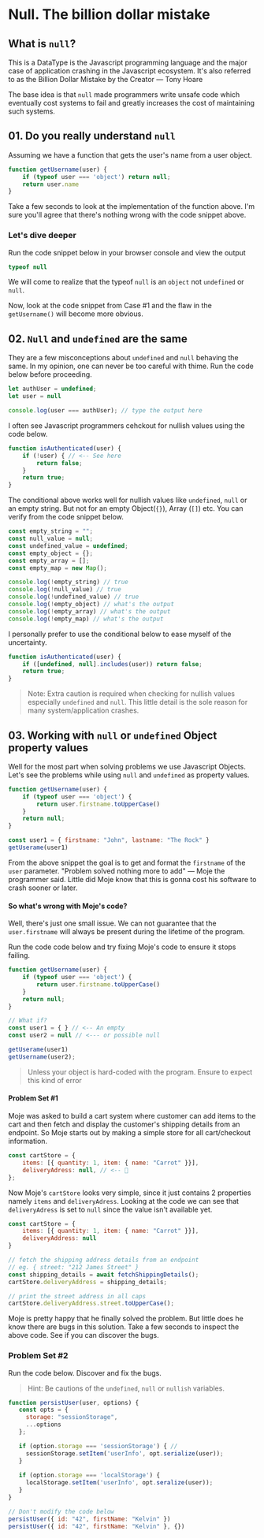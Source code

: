 # Null. The billion dollar mistake

## What is `null`?
This is a DataType is the Javascript programming language and the major case of application crashing in the Javascript ecosystem. It's also referred to as the Billion Dollar Mistake by the Creator — Tony Hoare

The base idea is that `null` made programmers write unsafe code which eventually cost systems to fail and greatly increases the cost of maintaining such systems.

## 01. Do you really understand `null`
Assuming we have a function that gets the user's name from a user object. 
```js
function getUsername(user) {
    if (typeof user === 'object') return null;
    return user.name
}
```
Take a few seconds to look at the implementation of the function above. I'm sure you'll agree that there's nothing wrong with the code snippet above. 

### Let's dive deeper
Run the code snippet below in your browser console and view the output
```js
typeof null
```
We will come to realize that the typeof `null` is an `object` not `undefined` or `null`. 

Now, look at the code snippet from Case #1 and the flaw in the `getUsername()` will become more obvious.

## 02. `Null` and `undefined` are the same

They are a few misconceptions about `undefined` and `null` behaving the same. In my opinion, one can never be too careful with thime. Run the code below before proceeding.
```js
let authUser = undefined;
let user = null

console.log(user === authUser); // type the output here
```
I often see Javascript programmers cehckout for nullish values using the code below. 

```js
function isAuthenticated(user) {
    if (!user) { // <-- See here
        return false;
    }
    return true;
}
```
The conditional above works well for nullish values like `undefined`, `null` or an empty string. But not for an empty Object(`{}`), Array (`[]`) etc. You can verify from the code snippet below.

```js
const empty_string = "";
const null_value = null;
const undefined_value = undefined;
const empty_object = {};
const empty_array = [];
const empty_map = new Map();

console.log(!empty_string) // true
console.log(!null_value) // true
console.log(!undefined_value) // true
console.log(!empty_object) // what's the output
console.log(!empty_array) // what's the output
console.log(!empty_map) // what's the output
```

I personally prefer to use the conditional below to ease myself of the uncertainty.

```js
function isAuthenticated(user) {
    if ([undefined, null].includes(user)) return false;
    return true;
}
```
> Note: Extra caution is required when checking for nullish values especially `undefined` and `null`. This little detail is the sole reason for many system/application crashes.

## 03. Working with `null` or `undefined` Object property values
Well for the most part when solving problems we use Javascript Objects. Let's see the problems while using `null` and `undefined` as property values.

```js
function getUsername(user) {
    if (typeof user === 'object') {
        return user.firstname.toUpperCase()
    }
    return null;
}

const user1 = { firstname: "John", lastname: "The Rock" }
getUserame(user1)
```
From the above snippet the goal is to get and format the `firstname` of the `user` parameter. "Problem solved nothing more to add" — Moje the programmer said. Little did Moje know that this is gonna cost his software to crash sooner or later.

#### So what's wrong with Moje's code?
Well, there's just one small issue. We can not guarantee that the `user.firstname` will always be present during the lifetime of the program.

Run the code code below and try fixing Moje's code to ensure it stops failing.
```js
function getUsername(user) {
    if (typeof user === 'object') {
        return user.firstname.toUpperCase()
    }
    return null;
}

// What if?
const user1 = { } // <-- An empty 
const user2 = null // <--- or possible null 

getUserame(user1)
getUsername(user2);
```

> Unless your object is hard-coded with the program. Ensure to expect this kind of error

#### Problem Set #1
Moje was asked to build a cart system where customer can add items to the cart and then fetch and display the customer's shipping details from an endpoint. So Moje starts out by making a simple store for all cart/checkout information.

```js
const cartStore = {
    items: [{ quantity: 1, item: { name: "Carrot" }}],
    deliveryAdress: null, // <-- 👀
};
```

Now Moje's `cartStore` looks very simple, since it just contains 2 properties namely `items` and `deliveryAdress`. Looking at the code we can see that `deliveryAdress` is set to `null` since the value isn't available yet.

```js
const cartStore = {
    items: [{ quantity: 1, item: { name: "Carrot" }}],
    deliveryAddress: null
}

// fetch the shipping address details from an endpoint
// eg. { street: "212 James Street" }
const shipping_details = await fetchShippingDetails();
cartStore.deliveryAddress = shipping_details;

// print the street address in all caps
cartStore.deliveryAddress.street.toUpperCase();
```
Moje is pretty happy that he finally solved the problem. But little does he know there are bugs in this solution. Take a few seconds to inspect the above code. See if you can discover the bugs.

### Problem Set #2
Run the code below. Discover and fix the bugs.  
> Hint: Be cautions of the `undefined`, `null` or `nullish` variables.

```js
function persistUser(user, options) {
   const opts = { 
     storage: "sessionStorage", 
     ...options
   };

   if (option.storage === 'sessionStorage') { //
     sessionStorage.setItem('userInfo', opt.serialize(user));
   }
   
   if (option.storage === 'localStorage') {
     localStorage.setItem('userInfo', opt.seralize(user));
   }
}

// Don't modify the code below
persistUser({ id: "42", firstName: "Kelvin" })
persistUser({ id: "42", firstName: "Kelvin" }, {}) 
```